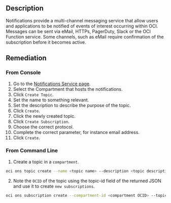 ## Description

Notifications provide a multi-channel messaging service that allow users and applications to be notified of events of interest occurring within OCI. Messages can be sent via eMail, HTTPs, PagerDuty, Slack or the OCI Function service. Some channels, such as eMail require confirmation of the subscription before it becomes active.

## Remediation

### From Console

1. Go to the [Notifications Service page](https://console.us-ashburn1.oraclecloud.com/notification/topics).
2. Select the Compartment that hosts the notifications.
3. Click `Create Topic`.
4. Set the name to something relevant.
5. Set the description to describe the purpose of the topic.
6. Click `Create`.
7. Click the newly created topic.
8. Click `Create Subscription`.
9. Choose the correct protocol.
10. Complete the correct parameter, for instance email address.
11. Click `Create`.

### From Command Line

1. Create a topic in a `compartment`.

```bash
oci ons topic create --name <topic name> --description <topic description> -- compartment-id <compartment OCID>
```

2. Note the `OCID` of the topic using the topic-id field of the returned JSON and use it to create `new subscriptions`.

```bash
oci ons subscription create --compartment-id <compartment OCID> --topic-id <topic OCID> --protocol <protocol> --subscription-endpoint <subscription endpoint>
```